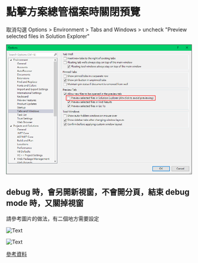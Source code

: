 # 點擊方案總管檔案時關閉預覽

取消勾選 Options > Environment > Tabs and Windows > uncheck "Preview selected files in Solution Explorer"

![Text](_images/02.png)

## debug 時，會另開新視窗，不會開分頁，結束 debug mode 時，又關掉視窗

請參考圖片的做法，有二個地方需要設定

![Text](_images/03.png)

![Text](_images/04.png)

[參考資料](https://stackoverflow.com/questions/40729535/how-to-stop-browser-closing-automatically-when-you-stop-debugging-on-vs-2017)

